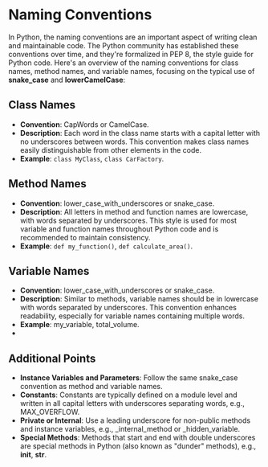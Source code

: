 # Naming Conventions

In Python, the naming conventions are an important aspect of writing clean and maintainable code. The Python community has established these conventions over time, and they're formalized in PEP 8, the style guide for Python code. Here's an overview of the naming conventions for class names, method names, and variable names, focusing on the typical use of **snake_case** and **lowerCamelCase**:

## Class Names

- **Convention**: CapWords or CamelCase.
- **Description**: Each word in the class name starts with a capital letter with no underscores between words. This convention makes class names easily distinguishable from other elements in the code.
- **Example**: `class MyClass`, `class CarFactory`.

## Method Names

- **Convention**: lower_case_with_underscores or snake_case.
- **Description**: All letters in method and function names are lowercase, with words separated by underscores. This style is used for most variable and function names throughout Python code and is recommended to maintain consistency.
- **Example**: `def my_function()`, `def calculate_area()`.

## Variable Names

- **Convention**: lower_case_with_underscores or snake_case.
- **Description**: Similar to methods, variable names should be in lowercase with words separated by underscores. This convention enhances readability, especially for variable names containing multiple words.
- **Example**: my_variable, total_volume.
- 
## Additional Points

- **Instance Variables and Parameters**: Follow the same snake_case convention as method and variable names.
- **Constants**: Constants are typically defined on a module level and written in all capital letters with underscores separating words, e.g., MAX_OVERFLOW.
- **Private or Internal**: Use a leading underscore for non-public methods and instance variables, e.g., _internal_method or _hidden_variable.
- **Special Methods**: Methods that start and end with double underscores are special methods in Python (also known as "dunder" methods), e.g., __init__, __str__.